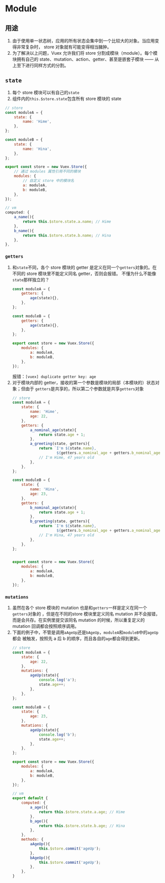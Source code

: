 # Module


## 用途
1. 由于使用单一状态树，应用的所有状态会集中到一个比较大的对象。当应用变得非常复杂时，
store 对象就有可能变得相当臃肿。
2. 为了解决以上问题，Vuex 允许我们将 store 分割成模块（module）。每个模块拥有自己的
state、mutation、action、getter、甚至是嵌套子模块 —— 从上至下进行同样方式的分割。



## `state`
1. 每个 store 模块可以有自己的`state`
2. 组件内的`this.$store.state`包含所有 store 模块的 state

```js
// store
const moduleA = {
    state: {
        name: 'Hime',
    },
};

const moduleB = {
    state: {
        name: 'Hina',
    },
};

export const store = new Vuex.Store({
    // 通过 modules 属性引用不同的模块
    modules: {
        // 自定义 store 中的模块名
        a: moduleA,
        b: moduleB,
    },
});
```
```js
// vm
computed: {
    a_name(){
        return this.$store.state.a.name; // Hime
    },
    b_name(){
        return this.$store.state.b.name; // Hina
    },
},
```

### `getters`
1. 和`state`不同，各个 store 模块的 getter 是定义在同一个`getters`对象的。在不同的
store 模块里不能定义同名 getter，否则会报错。  不懂为什么不能像`state`那样独立的？
    ```js
    const moduleA = {
        getters: {
            age(state){},
        },
    };

    const moduleB = {
        getters: {
            age(state){},
        },
    };

    export const store = new Vuex.Store({
        modules: {
            a: moduleA,
            b: moduleB,
        },
    });
    ```
    报错：`[vuex] duplicate getter key: age`
2. 对于模块内部的 getter，接收的第一个参数是模块的局部（本模块的）状态对象；但由于
`getters`是共享的，所以第二个参数就是共享`getters`对象
    ```js
    // store
    const moduleA = {
        state: {
            name: 'Hime',
            age: 22,
        },
        getters: {
            a_nominal_age(state){
                return state.age + 1;
            },
            a_greeting(state, getters){
                return `I'm ${state.name},
                        ${getters.a_nominal_age + getters.b_nominal_age} years old`;
                // I'm Hime, 47 years old
            },
        },
    };

    const moduleB = {
        state: {
            name: 'Hina',
            age: 23,
        },
        getters: {
            b_nominal_age(state){
                return state.age + 1;
            },
            b_greeting(state, getters){
                return `I'm ${state.name},
                        ${getters.b_nominal_age + getters.a_nominal_age} years old`;
                // I'm Hina, 47 years old        
            },
        },
    };


    export const store = new Vuex.Store({
        modules: {
            a: moduleA,
            b: moduleB,
        },
    });
    ```


### `mutations`
1. 虽然在各个 store 模块的 mutation 也是和`getters`一样是定义在同一个`getters`对象的
，但是在不同的store 模块里定义同名 mutation 并不会报错，而是会共存。在实例里提交该同名
mutation 的时候，所以重复定义的 mutation 回调都会按照顺序调用。
2. 下面的例子中，不管是调用`aAgeUp`还是`bAgeUp`，`moduleA`和`moduleB`中的`ageUp`都会
被触发，按照先 a 后 b 的顺序，而且各自的`age`都会得到更新。
    ```js
    // store
    const moduleA = {
        state: {
            age: 22,
        },
        mutations: {
            ageUp(state){
                console.log('a');
                state.age++;
            },
        },
    };

    const moduleB = {
        state: {
            age: 23,
        },
        mutations: {
            ageUp(state){
                console.log('b');
                state.age++;
            },
        },
    };

    export const store = new Vuex.Store({
        modules: {
            a: moduleA,
            b: moduleB,
        },
    });
    ```
    ```js
    // vm
    export default {
        computed: {
            a_age(){
                return this.$store.state.a.age; // Hime
            },
            b_age(){
                return this.$store.state.b.age; // Hina
            },
        },
        methods: {
            aAgeUp(){
                this.$store.commit('ageUp');
            },
            bAgeUp(){
                this.$store.commit('ageUp');
            },
        },
    }
    ```
